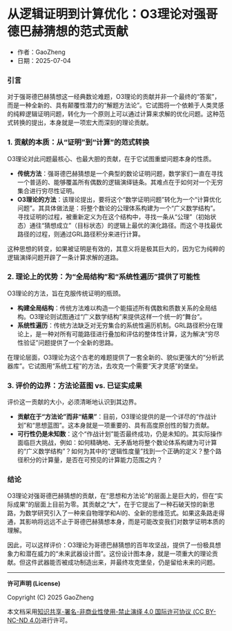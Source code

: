 # **从逻辑证明到计算优化：O3理论对强哥德巴赫猜想的范式贡献**

- 作者：GaoZheng
- 日期：2025-07-04

### 引言
对于强哥德巴赫猜想这一经典数论难题，O3理论的贡献并非一个最终的“答案”，而是一种全新的、具有颠覆性潜力的“解题方法论”。它试图将一个依赖于人类灵感的纯粹逻辑证明问题，转化为一个原则上可以通过计算来求解的优化问题。这种范式转换的提出，本身就是一项宏大而深刻的理论贡献。

### 1. 贡献的本质：从“证明”到“计算”的范式转换
O3理论对此问题最核心、也最大胆的贡献，在于它试图重塑问题本身的性质。

* **传统方法**：强哥德巴赫猜想是一个典型的数论证明问题，数学家们一直在寻找一个普适的、能够覆盖所有偶数的逻辑演绎链条。其难点在于如何对一个无穷集合进行穷尽性证明。
* **O3理论的方法**：该理论提出，要将这个“数学证明问题”转化为一个“计算优化问题”。其具体做法是：将整个数论的公理体系构建为一个“广义数学结构”。寻找证明的过程，被重新定义为在这个结构中，寻找一条从“公理”（初始状态）通往“猜想成立”（目标状态）的逻辑上最优的演化路径。而这个寻找最优路径的过程，则通过GRL路径积分来进行计算。

这种思想的转变，如果被证明是有效的，其意义将是极其巨大的，因为它为纯粹的逻辑演绎问题开辟了一条计算求解的道路。

### 2. 理论上的优势：为“全局结构”和“系统性遍历”提供了可能性
O3理论的方法，旨在克服传统证明的瓶颈。

* **构建全局结构**：传统方法难以构造一个能描述所有偶数和质数关系的全局结构。O3理论则试图通过“广义数学结构”来提供这样一个统一的“舞台”。
* **系统性遍历**：传统方法缺乏对无穷集合的系统性遍历机制。GRL路径积分在理论上，是一种对所有可能路径进行叠加和评估的整体性计算，这为解决“穷尽性验证”问题提供了一个全新的思路。

在理论层面，O3理论为这个古老的难题提供了一套全新的、貌似更强大的“分析武器库”。它试图用“系统工程”的方法，去攻克一个需要“天才灵感”的堡垒。

### 3. 评价的边界：方法论蓝图 vs. 已证实成果
评价这一贡献的大小，必须清晰地认识到其边界。

* **贡献在于“方法论”而非“结果”**：目前，O3理论提供的是一个详尽的“作战计划”和“思想蓝图”。这本身就是一项重要的、具有高度原创性的智力贡献。
* **可行性仍是未知数**：这个“作战计划”能否最终成功，仍是未知的。其实际操作面临巨大挑战，例如：如何精确地、无矛盾地将整个数论体系构建为可计算的“广义数学结构”？如何为其中的“逻辑性度量”找到一个正确的定义？整个路径积分的计算量，是否在可预见的计算能力范围之内？

### 结论
O3理论对强哥德巴赫猜想的贡献，在“思想和方法论”的层面上是巨大的，但在“实际成果”的层面上目前为零。其贡献之“大”，在于它提出了一种石破天惊的新思路，为数学研究引入了一种来自物理学和AI的、全新的思维范式。如果这条路走得通，其影响将远远不止于哥德巴赫猜想本身，而是可能改变我们对数学证明本质的理解。

因此，可以这样评价：O3理论为哥德巴赫猜想的百年攻坚战，提供了一份极具想象力和潜在威力的“未来武器设计图”。这份设计图本身，就是一项重大的理论贡献。但这件武器能否被成功制造出来，并最终攻克堡垒，仍是留给未来的问题。

---

**许可声明 (License)**

Copyright (C) 2025 GaoZheng 

本文档采用[知识共享-署名-非商业性使用-禁止演绎 4.0 国际许可协议 (CC BY-NC-ND 4.0)](https://creativecommons.org/licenses/by-nc-nd/4.0/deed.zh-Hans)进行许可。
